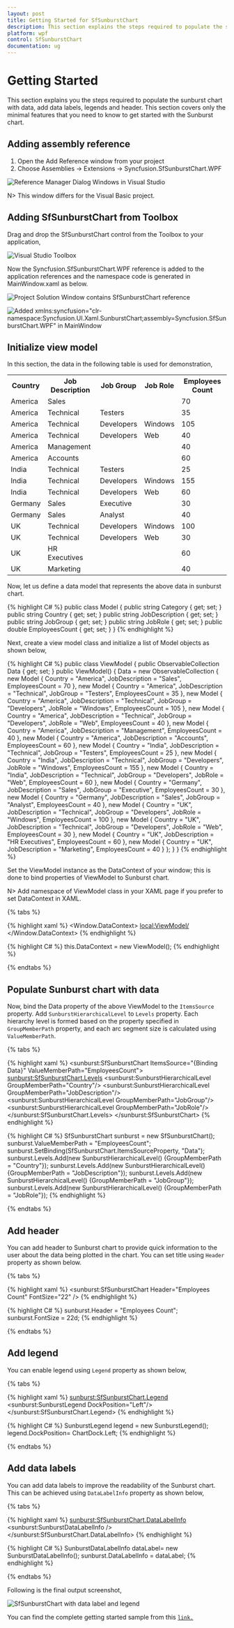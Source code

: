 ```yaml
---
layout: post
title: Getting Started for SfSunburstChart
description: This section explains the steps required to populate the sunburst chart with data, add data labels, legends and header.
platform: wpf
control: SfSunburstChart
documentation: ug
---
```


# Getting Started

This section explains you the steps required to populate the sunburst chart with data, add data labels, legends and header. This section covers only the minimal features that you need to know to get started with the Sunburst chart.

## Adding assembly reference

1. Open the Add Reference window from your project
2. Choose Assemblies -> Extensions -> Syncfusion.SfSunburstChart.WPF

![Reference Manager Dialog Windows in Visual Studio](Getting-Started_images/gettingstarted1.png)

N> This window differs for the Visual Basic project.

## Adding SfSunburstChart from Toolbox

Drag and drop the SfSunburstChart control from the Toolbox to your application,

![Visual Studio Toolbox](Getting-Started_images/gettingstarted2.png)

Now the Syncfusion.SfSunburstChart.WPF reference is added to the application references and the namespace code is generated in MainWindow.xaml as below.

![Project Solution Window contains SfSunburstChart reference](Getting-Started_images/gettingstarted3.png)

![Added xmlns:syncfusion="clr-namespace:Syncfusion.UI.Xaml.SunburstChart;assembly=Syncfusion.SfSunburstChart.WPF" in MainWindow](Getting-Started_images/gettingstarted4.png)

## Initialize view model

In this section, the data in the following table is used for demonstration,

<table>
<tr>
<th>
Country
</th>
<th>
Job Description
</th>
<th>
Job Group
</th>
<th>
Job Role
</th>
<th>
Employees Count
</th>
</tr>
<tr>
<td>
America
</td>
<td>
Sales
</td>
<td>
</td>
<td>
</td>
<td>
70
</td>
</tr>
<tr>
<td>
America
</td>
<td>
Technical
</td>
<td>
Testers
</td>
<td>
</td>
<td>
35
</td>
</tr>
<tr>
<td>
America
</td>
<td>
Technical
</td>
<td>
Developers
</td>
<td>
Windows
</td>
<td>
105
</td>
</tr>
<tr>
<td>
America
</td>
<td>
Technical
</td>
<td>
Developers
</td>
<td>
Web
</td>
<td>
40
</td>
</tr>
<tr>
<td>
America
</td>
<td>
Management
</td>
<td>
</td>
<td>
</td>
<td>
40
</td>
</tr>
<tr>
<td>
America
</td>
<td>
Accounts
</td>
<td>
</td>
<td>
</td>
<td>
60
</td>
</tr>
<tr>
<td>
India
</td>
<td>
Technical
</td>
<td>
Testers
</td>
<td>
</td>
<td>
25
</td>
</tr>
<tr>
<td>
India
</td>
<td>
Technical
</td>
<td>
Developers
</td>
<td>
Windows
</td>
<td>
155
</td>
</tr>
<tr>
<td>
India
</td>
<td>
Technical
</td>
<td>
Developers
</td>
<td>
Web
</td>
<td>
60
</td>
</tr>
<tr>
<td>
Germany
</td>
<td>
Sales
</td>
<td>
Executive
</td>
<td>
</td>
<td>
30
</td>
</tr>
<tr>
<td>
Germany
</td>
<td>
Sales
</td>
<td>
Analyst
</td>
<td>
</td>
<td>
40
</td>
</tr>
<tr>
<td>
UK
</td>
<td>
Technical
</td>
<td>
Developers
</td>
<td>
Windows
</td>
<td>
100
</td>
</tr>
<tr>
<td>
UK
</td>
<td>
Technical
</td>
<td>
Developers
</td>
<td>
Web
</td>
<td>
30
</td>
</tr>
<tr>
<td>
UK
</td>
<td>
HR Executives
</td>
<td>
</td>
<td>
</td>
<td>
60
</td>
</tr>
<tr>
<td>
UK
</td>
<td>
Marketing
</td>
<td>
</td>
<td>
</td>
<td>
40
</td>
</tr>
</table>

Now, let us define a data model that represents the above data in sunburst chart.

{% highlight C# %}
    public class Model
    {
        public string Category { get; set; }
        public string Country { get; set; }
        public string JobDescription { get; set; }
        public string JobGroup { get; set; }
        public string JobRole { get; set; }
        public double EmployeesCount { get; set; }
    }
{% endhighlight %}

Next, create a view model class and initialize a list of Model objects as shown below,

{% highlight C# %}
    public class ViewModel
    {
        public ObservableCollection<Model> Data { get; set; }
        public ViewModel()
        {
            Data = new ObservableCollection<Model>
            {
                new Model
                {
                    Country = "America", JobDescription = "Sales",
                    EmployeesCount = 70
                },
                new Model
                {
                    Country = "America", JobDescription = "Technical",
                    JobGroup = "Testers", EmployeesCount = 35
                },
                new Model
                {
                    Country = "America", JobDescription = "Technical",
                    JobGroup = "Developers", JobRole = "Windows", EmployeesCount = 105
                },
                new Model
                {
                    Country = "America", JobDescription = "Technical",
                    JobGroup = "Developers", JobRole = "Web", EmployeesCount = 40
                },
                new Model
                {
                    Country = "America", JobDescription = "Management",
                    EmployeesCount = 40
                },
                new Model
                {
                    Country = "America", JobDescription = "Accounts",
                    EmployeesCount = 60
                },
                new Model
                {
                    Country = "India", JobDescription = "Technical",
                    JobGroup = "Testers", EmployeesCount = 25
                },
                new Model
                {
                    Country = "India", JobDescription = "Technical", JobGroup = "Developers",
                    JobRole = "Windows", EmployeesCount = 155
                },
                new Model
                {
                    Country = "India", JobDescription = "Technical", JobGroup = "Developers",
                    JobRole = "Web", EmployeesCount = 60
                },
                new Model
                {
                    Country = "Germany", JobDescription = "Sales", JobGroup = "Executive",
                    EmployeesCount = 30
                },
                new Model
                {
                    Country = "Germany", JobDescription = "Sales", JobGroup = "Analyst",
                    EmployeesCount = 40
                },
                new Model
                {
                    Country = "UK", JobDescription = "Technical", JobGroup = "Developers",
                    JobRole = "Windows", EmployeesCount = 100
                },
                new Model
                {
                    Country = "UK", JobDescription = "Technical", JobGroup = "Developers",
                    JobRole = "Web", EmployeesCount = 30
                },
                new Model
                {
                    Country = "UK", JobDescription = "HR Executives", EmployeesCount = 60
                },
                new Model
                {
                    Country = "UK", JobDescription = "Marketing", EmployeesCount = 40
                }
            };
        }
    }
{% endhighlight %}

Set the ViewModel instance as the DataContext of your window; this is done to bind properties of ViewModel to Sunburst chart.

N> Add namespace of ViewModel class in your XAML page if you prefer to set DataContext in XAML.

{% tabs %}

{% highlight xaml %}
    <Window x:Class="GettingStarted.MainWindow"
        xmlns="http://schemas.microsoft.com/winfx/2006/xaml/presentation"
        xmlns:x="http://schemas.microsoft.com/winfx/2006/xaml"
        xmlns:local="clr-namespace:GettingStarted">
    <Window.DataContext>
         <local:ViewModel/>
    </Window.DataContext>
{% endhighlight %}

{% highlight C# %}
this.DataContext = new ViewModel();
{% endhighlight %}
    
{% endtabs %}

## Populate Sunburst chart with data

Now, bind the Data property of the above ViewModel to the `ItemsSource` property. 
Add `SunburstHierarchicalLevel` to `Levels` property. Each hierarchy level is formed based on the property specified in `GroupMemberPath` property, and each arc segment size is calculated using `ValueMemberPath`.

{% tabs %}

{% highlight xaml %}
<sunburst:SfSunburstChart ItemsSource="{Binding Data}" ValueMemberPath="EmployeesCount">
    <sunburst:SfSunburstChart.Levels>
        <sunburst:SunburstHierarchicalLevel GroupMemberPath="Country"/>
        <sunburst:SunburstHierarchicalLevel GroupMemberPath="JobDescription"/>
        <sunburst:SunburstHierarchicalLevel GroupMemberPath="JobGroup"/>
        <sunburst:SunburstHierarchicalLevel GroupMemberPath="JobRole"/>
    </sunburst:SfSunburstChart.Levels>
</sunburst:SfSunburstChart>
{% endhighlight %}

{% highlight C# %}
SfSunburstChart sunburst = new SfSunburstChart();
sunburst.ValueMemberPath = "EmployeesCount";
sunburst.SetBinding(SfSunburstChart.ItemsSourceProperty, "Data");
sunburst.Levels.Add(new SunburstHierarchicalLevel() {GroupMemberPath = "Country"});
sunburst.Levels.Add(new SunburstHierarchicalLevel() {GroupMemberPath = "JobDescription"});
sunburst.Levels.Add(new SunburstHierarchicalLevel() {GroupMemberPath = "JobGroup"});
sunburst.Levels.Add(new SunburstHierarchicalLevel() {GroupMemberPath = "JobRole"});
{% endhighlight %}
    
{% endtabs %}

## Add header 

You can add header to Sunburst chart to provide quick information to the user about the data being plotted in the chart. You can set title using `Header` property as shown below.

{% tabs %}

{% highlight xaml %}
<sunburst:SfSunburstChart Header="Employees Count" FontSize="22" />
{% endhighlight %}

{% highlight C# %}
sunburst.Header = "Employees Count";
sunburst.FontSize = 22d;
{% endhighlight %}
    
{% endtabs %}

## Add legend

You can enable legend using `Legend` property as shown below,

{% tabs %}

{% highlight xaml %}
<sunburst:SfSunburstChart.Legend>
    <sunburst:SunburstLegend DockPosition="Left"/>
</sunburst:SfSunburstChart.Legend>
{% endhighlight %}

{% highlight C# %}
SunburstLegend legend = new SunburstLegend();
legend.DockPosition= ChartDock.Left;
{% endhighlight %}
    
{% endtabs %}

## Add data labels

You can add data labels to improve the readability of the Sunburst chart. This can be achieved using `DataLabelInfo` property as shown below,

{% tabs %}

{% highlight xaml %}
<sunburst:SfSunburstChart.DataLabelInfo>
    <sunburst:SunburstDataLabelInfo />
</sunburst:SfSunburstChart.DataLabelInfo>
{% endhighlight %}

{% highlight C# %}
SunburstDataLabelInfo dataLabel= new SunburstDataLabelInfo();
sunburst.DataLabelInfo = dataLabel;
{% endhighlight %}
    
{% endtabs %}

Following is the final output screenshot,

![SfSunburstChart with data label and legend](Getting-Started_images/gettingstarted5.png)

You can find the complete getting started sample from this [`link.`](http://www.syncfusion.com/downloads/support/directtrac/general/ze/Getting_Started2023483097)